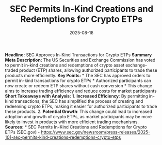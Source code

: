 ﻿---
title: '  SEC Permits In-Kind Creations and Redemptions for Crypto ETPs '
date: '2025-08-18'
category: Markets
image: "/images/generated/briefs/2025-08-18/  sec permits inkind creations and redemptions for crypto et.svg"

summary: ''
slug: '  sec permits inkind creations and redemptions for crypto et'
source_urls:
- https://www.sec.gov/newsroom/press-releases/2025-101-sec-permits-kind-creations-redemptions-crypto-etps
seo:
  title: '  SEC Permits In-Kind Creations and Redemptions for Crypto ETPs | Hash n
    Hedge'
  description: ''
  keywords:
  - news
  - markets
  - brief
---

**Headline:** SEC Approves In-Kind Transactions for Crypto ETPs  **Summary Meta Description:** The US Securities and Exchange Commission has voted to permit in-kind creations and redemptions of crypto asset exchange-traded product (ETP) shares, allowing authorized participants to trade these products more efficiently.  **Key Points:**  * The SEC has approved orders to permit in-kind transactions for crypto ETPs * Authorized participants can now create or redeem ETP shares without cash conversion * This change aims to increase trading efficiency and reduce costs for market participants  **Short Takeaways with Analysis:**  1. **Increased Efficiency**: By permitting in-kind transactions, the SEC has simplified the process of creating and redeeming crypto ETPs, making it easier for authorized participants to trade these products. 2. **Potential Growth**: This change could lead to increased adoption and growth of crypto ETPs, as market participants may be more likely to invest in products with more efficient trading mechanisms.  **Sources:**  * SEC Permits In-Kind Creations and Redemptions for Crypto ETPs (SEC.gov) - https://www.sec.gov/newsroom/press-releases/2025-101-sec-permits-kind-creations-redemptions-crypto-etps 

